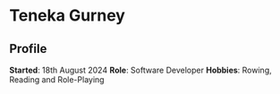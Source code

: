 # Teneka Gurney

## Profile
**Started**: 18th August 2024
**Role**: Software Developer
**Hobbies**: Rowing, Reading and Role-Playing